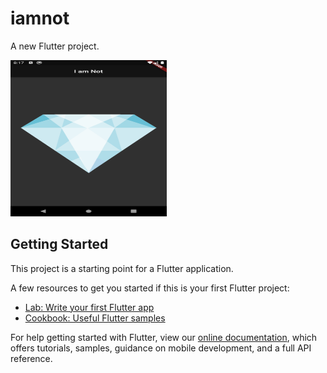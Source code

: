 # iamnot

A new Flutter project.


<img src="https://github.com/Utkarsh2604/FlutterTest/blob/master/iamnot/Screenshot_1579013235.png" width="250" height="250"
/>
## Getting Started

This project is a starting point for a Flutter application.

A few resources to get you started if this is your first Flutter project:

- [Lab: Write your first Flutter app](https://flutter.dev/docs/get-started/codelab)
- [Cookbook: Useful Flutter samples](https://flutter.dev/docs/cookbook)

For help getting started with Flutter, view our
[online documentation](https://flutter.dev/docs), which offers tutorials,
samples, guidance on mobile development, and a full API reference.
